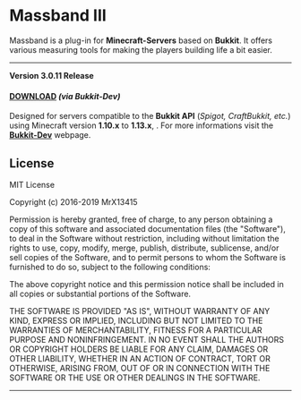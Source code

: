 

# Massband III


Massband is a plug-in for **Minecraft-Servers** based on **Bukkit**. It offers various measuring tools for making the players building life a bit easier.


---


**Version 3.0.11 Release**
#### **[DOWNLOAD](https://dev.bukkit.org/projects/massband/files)** _(via Bukkit-Dev)_

Designed for servers compatible to the **Bukkit API** (_Spigot, CraftBukkit, etc._) using Minecraft version **1.10.x** to **1.13.x**, .
For more informations visit the **[Bukkit-Dev](https://dev.bukkit.org/bukkit-plugins/massband)** webpage.



## License


MIT License

Copyright (c) 2016-2019 MrX13415

Permission is hereby granted, free of charge, to any person obtaining a copy
of this software and associated documentation files (the "Software"), to deal
in the Software without restriction, including without limitation the rights
to use, copy, modify, merge, publish, distribute, sublicense, and/or sell
copies of the Software, and to permit persons to whom the Software is
furnished to do so, subject to the following conditions:

The above copyright notice and this permission notice shall be included in all
copies or substantial portions of the Software.

THE SOFTWARE IS PROVIDED "AS IS", WITHOUT WARRANTY OF ANY KIND, EXPRESS OR
IMPLIED, INCLUDING BUT NOT LIMITED TO THE WARRANTIES OF MERCHANTABILITY,
FITNESS FOR A PARTICULAR PURPOSE AND NONINFRINGEMENT. IN NO EVENT SHALL THE
AUTHORS OR COPYRIGHT HOLDERS BE LIABLE FOR ANY CLAIM, DAMAGES OR OTHER
LIABILITY, WHETHER IN AN ACTION OF CONTRACT, TORT OR OTHERWISE, ARISING FROM,
OUT OF OR IN CONNECTION WITH THE SOFTWARE OR THE USE OR OTHER DEALINGS IN THE
SOFTWARE.


---

